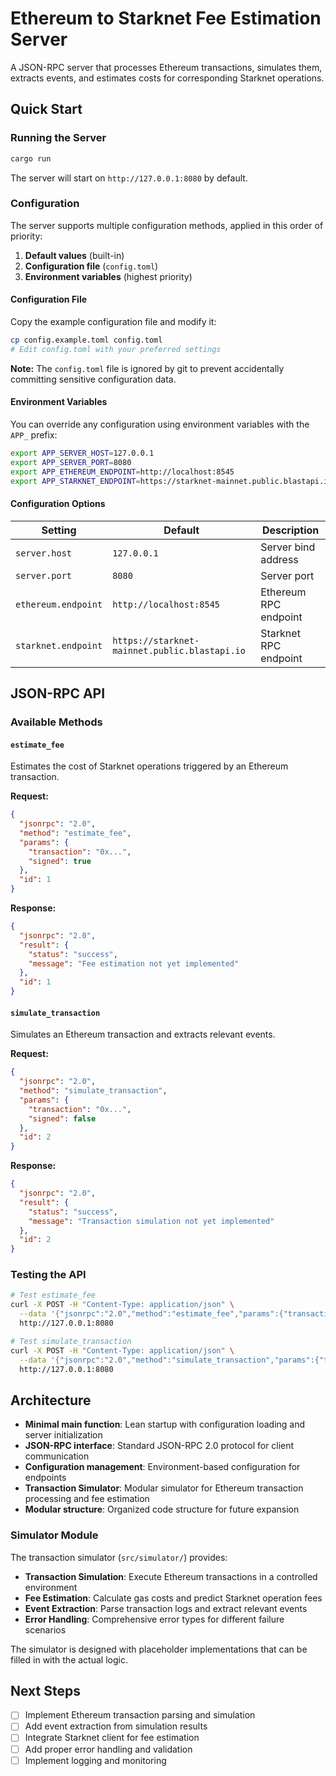# Ethereum to Starknet Fee Estimation Server

A JSON-RPC server that processes Ethereum transactions, simulates them, extracts events, and estimates costs for corresponding Starknet operations.

## Quick Start

### Running the Server

```bash
cargo run
```

The server will start on `http://127.0.0.1:8080` by default.

### Configuration

The server supports multiple configuration methods, applied in this order of priority:

1. **Default values** (built-in)
2. **Configuration file** (`config.toml`)
3. **Environment variables** (highest priority)

#### Configuration File

Copy the example configuration file and modify it:

```bash
cp config.example.toml config.toml
# Edit config.toml with your preferred settings
```

**Note:** The `config.toml` file is ignored by git to prevent accidentally committing sensitive configuration data.

#### Environment Variables

You can override any configuration using environment variables with the `APP_` prefix:

```bash
export APP_SERVER_HOST=127.0.0.1
export APP_SERVER_PORT=8080
export APP_ETHEREUM_ENDPOINT=http://localhost:8545
export APP_STARKNET_ENDPOINT=https://starknet-mainnet.public.blastapi.io
```

#### Configuration Options

| Setting             | Default                                       | Description           |
| ------------------- | --------------------------------------------- | --------------------- |
| `server.host`       | `127.0.0.1`                                   | Server bind address   |
| `server.port`       | `8080`                                        | Server port           |
| `ethereum.endpoint` | `http://localhost:8545`                       | Ethereum RPC endpoint |
| `starknet.endpoint` | `https://starknet-mainnet.public.blastapi.io` | Starknet RPC endpoint |

## JSON-RPC API

### Available Methods

#### `estimate_fee`

Estimates the cost of Starknet operations triggered by an Ethereum transaction.

**Request:**

```json
{
  "jsonrpc": "2.0",
  "method": "estimate_fee",
  "params": {
    "transaction": "0x...",
    "signed": true
  },
  "id": 1
}
```

**Response:**

```json
{
  "jsonrpc": "2.0",
  "result": {
    "status": "success",
    "message": "Fee estimation not yet implemented"
  },
  "id": 1
}
```

#### `simulate_transaction`

Simulates an Ethereum transaction and extracts relevant events.

**Request:**

```json
{
  "jsonrpc": "2.0",
  "method": "simulate_transaction",
  "params": {
    "transaction": "0x...",
    "signed": false
  },
  "id": 2
}
```

**Response:**

```json
{
  "jsonrpc": "2.0",
  "result": {
    "status": "success",
    "message": "Transaction simulation not yet implemented"
  },
  "id": 2
}
```

### Testing the API

```bash
# Test estimate_fee
curl -X POST -H "Content-Type: application/json" \
  --data '{"jsonrpc":"2.0","method":"estimate_fee","params":{"transaction":"0x123"},"id":1}' \
  http://127.0.0.1:8080

# Test simulate_transaction
curl -X POST -H "Content-Type: application/json" \
  --data '{"jsonrpc":"2.0","method":"simulate_transaction","params":{"transaction":"0x456"},"id":2}' \
  http://127.0.0.1:8080
```

## Architecture

- **Minimal main function**: Lean startup with configuration loading and server initialization
- **JSON-RPC interface**: Standard JSON-RPC 2.0 protocol for client communication
- **Configuration management**: Environment-based configuration for endpoints
- **Transaction Simulator**: Modular simulator for Ethereum transaction processing and fee estimation
- **Modular structure**: Organized code structure for future expansion

### Simulator Module

The transaction simulator (`src/simulator/`) provides:

- **Transaction Simulation**: Execute Ethereum transactions in a controlled environment
- **Fee Estimation**: Calculate gas costs and predict Starknet operation fees
- **Event Extraction**: Parse transaction logs and extract relevant events
- **Error Handling**: Comprehensive error types for different failure scenarios

The simulator is designed with placeholder implementations that can be filled in with the actual logic.

## Next Steps

- [ ] Implement Ethereum transaction parsing and simulation
- [ ] Add event extraction from simulation results
- [ ] Integrate Starknet client for fee estimation
- [ ] Add proper error handling and validation
- [ ] Implement logging and monitoring
